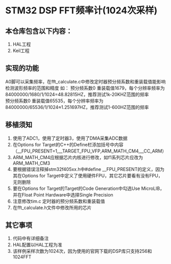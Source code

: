 # STM32 DSP FFT频率计(1024次采样)


## 本仓库包含以下内容：

1. HAL工程
2. Keil工程


## 实现的功能
A0脚可以采集频率，在fft_calculate.c中修改定时器预分频系数和重装载值能影响检测波形频率的范围和精度
如：
预分频系数0 重装载值1679，每个分辨率频率为84000000/1680/1/1024=48.82815HZ，推荐测试1k-20KHZ范围的频率  
预分频系数0 重装载值65535，每个分辨率频率为84000000/65536/1/1024≈1.251697HZ，推荐测试1-600HZ范围的频率  

## 移植须知
1. 使用了ADC1，使用了定时器3，使用了DMA采集ADC数据
2. 在Options for Target的C++的Define栏添加括号中内容（__FPU_PRESENT=1,__TARGET_FPU_VFP,ARM_MATH_CM4,__CC_ARM）
3. ARM_MATH_CM4应根据芯片内核进行修改，如f1系列芯片应改为ARM_MATH_CM3
4. 要根据错误注释掉stm32f405xx.h中#define __FPU_PRESENT的定义，因为其在Options for Target中定义了使用硬件FPU，其它芯片要看有没有FPU，无则删除
5. 要在Options for Target的Target的Code Generation中勾选Use MicroLIB，并在Float Point Hardware中选择Single Precision
6. 注意修改tim.c 定时器的预分频系数和重装载值
7. 在fft_calculate.h文件中修改所用的芯片

## 其它事项
1. 代码中有详细备注
2. HAL配置以HAL工程为准
3. 该样例采样次数为1024次，因为使用的官网下载的DSP库只支持256和1024FFT
